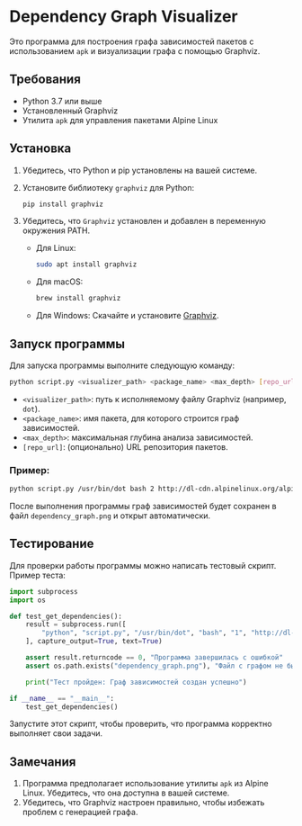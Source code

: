 # Dependency Graph Visualizer

Это программа для построения графа зависимостей пакетов с использованием `apk` и визуализации графа с помощью Graphviz.

## Требования

- Python 3.7 или выше
- Установленный Graphviz
- Утилита `apk` для управления пакетами Alpine Linux

## Установка

1. Убедитесь, что Python и pip установлены на вашей системе.
2. Установите библиотеку `graphviz` для Python:

   ```bash
   pip install graphviz
   ```
3. Убедитесь, что `Graphviz` установлен и добавлен в переменную окружения PATH.

   - Для Linux:

     ```bash
     sudo apt install graphviz
     ```
   - Для macOS:

     ```bash
     brew install graphviz
     ```
   - Для Windows:
     Скачайте и установите [Graphviz](https://graphviz.org/download/).

## Запуск программы

Для запуска программы выполните следующую команду:

```bash
python script.py <visualizer_path> <package_name> <max_depth> [repo_url]
```

- `<visualizer_path>`: путь к исполняемому файлу Graphviz (например, `dot`).
- `<package_name>`: имя пакета, для которого строится граф зависимостей.
- `<max_depth>`: максимальная глубина анализа зависимостей.
- `[repo_url]`: (опционально) URL репозитория пакетов.

### Пример:

```bash
python script.py /usr/bin/dot bash 2 http://dl-cdn.alpinelinux.org/alpine/v3.18/main
```

После выполнения программы граф зависимостей будет сохранен в файл `dependency_graph.png` и открыт автоматически.

## Тестирование

Для проверки работы программы можно написать тестовый скрипт. Пример теста:

```python
import subprocess
import os

def test_get_dependencies():
    result = subprocess.run([
        "python", "script.py", "/usr/bin/dot", "bash", "1", "http://dl-cdn.alpinelinux.org/alpine/v3.18/main"
    ], capture_output=True, text=True)

    assert result.returncode == 0, "Программа завершилась с ошибкой"
    assert os.path.exists("dependency_graph.png"), "Файл с графом не был создан"

    print("Тест пройден: Граф зависимостей создан успешно")

if __name__ == "__main__":
    test_get_dependencies()
```

Запустите этот скрипт, чтобы проверить, что программа корректно выполняет свои задачи.

## Замечания

1. Программа предполагает использование утилиты `apk` из Alpine Linux. Убедитесь, что она доступна в вашей системе.
2. Убедитесь, что Graphviz настроен правильно, чтобы избежать проблем с генерацией графа.


